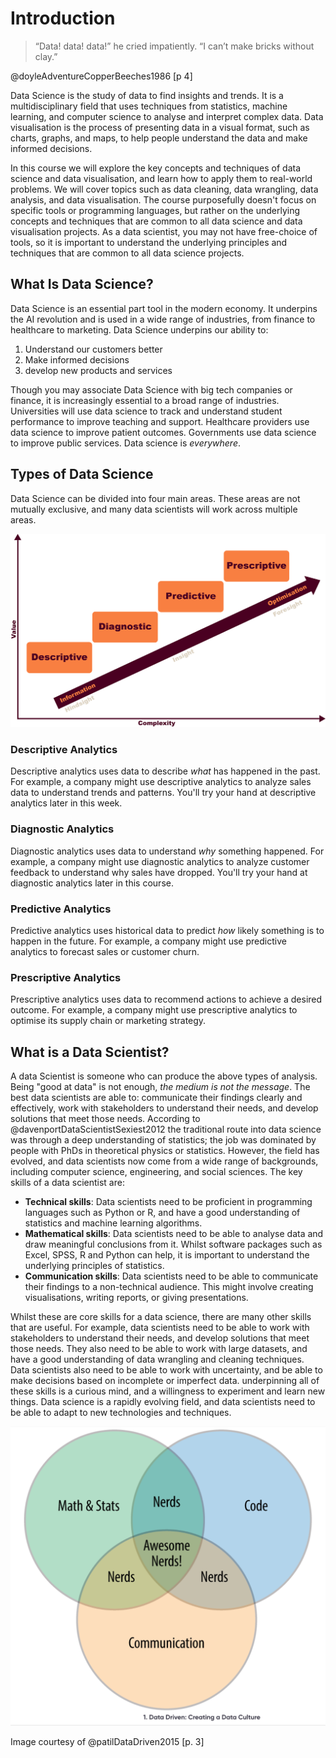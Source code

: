 # Introduction

> “Data! data!
data!” he cried impatiently. “I can’t make bricks
without clay.”

@doyleAdventureCopperBeeches1986 [p 4]

Data Science is the study of data to find insights and trends. It is a
multidisciplinary field that uses techniques from statistics, machine learning,
and computer science to analyse and interpret complex data. Data visualisation
is the process of presenting data in a visual format, such as charts, graphs,
and maps, to help people understand the data and make informed decisions.

In this course we will explore the key concepts and techniques of data science
and data visualisation, and learn how to apply them to real-world problems. We
will cover topics such as data cleaning, data wrangling, data analysis, and data
visualisation. The course purposefully doesn't focus on specific tools or
programming languages, but rather on the underlying concepts and techniques that
are common to all data science and data visualisation projects. As a data
scientist, you may not have free-choice of tools, so it is important to
understand the underlying principles and techniques that are common to all data
science projects.

## What Is Data Science?

Data Science is an essential part tool in the modern economy. It underpins the
AI revolution and is used in a wide range of industries, from finance to
healthcare to marketing. Data Science underpins our ability to:

1. Understand our customers better
2. Make informed decisions
3. develop new products and services

<!--TODO: add examples-->


Though you may associate Data Science with big tech companies or finance, it is
increasingly essential to a broad range of industries. Universities will use
data science to track and understand student performance to improve teaching and
support. Healthcare providers use data science to improve patient outcomes.
Governments use data science to improve public services. Data science is
_everywhere_.

## Types of Data Science

Data Science can be divided into four main areas. These areas are not mutually
exclusive, and many data scientists will work across multiple areas.

![Types of Data Science](Assets/Analytics_types.png)

### Descriptive Analytics

Descriptive analytics uses data to describe _what_ has happened in the past. For
example, a company might use descriptive analytics to analyze sales data to
understand trends and patterns. You'll try your hand at descriptive analytics
later in this week.

### Diagnostic Analytics

Diagnostic analytics uses data to understand _why_ something happened. For
example, a company might use diagnostic analytics to analyze customer feedback
to understand why sales have dropped. You'll try your hand at diagnostic
analytics later in this course.

### Predictive Analytics

Predictive analytics uses historical data to predict _how_ likely something is
to happen in the future. For example, a company might use predictive analytics
to forecast sales or customer churn.

### Prescriptive Analytics

Prescriptive analytics uses data to recommend actions to achieve a desired
outcome. For example, a company might use prescriptive analytics to optimise its
supply chain or marketing strategy.

## What is a Data Scientist?

A data Scientist is someone who can produce the above types of analysis.  Being "good at data" is not enough, *the medium is not the message*. The best data scientists are able to: communicate their findings clearly and effectively, work with stakeholders to understand their needs, and develop solutions that meet those needs.  According to @davenportDataScientistSexiest2012 the traditional route into data science was through a deep understanding of statistics; the job was dominated by people with PhDs in theoretical physics or statistics. However, the field has evolved, and data scientists now come from a wide range of backgrounds, including computer science, engineering, and social sciences. The key skills of a data scientist are:

- **Technical skills**: Data scientists need to be proficient in programming languages such as Python or R, and have a good understanding of statistics and machine learning algorithms.
- **Mathematical skills**: Data scientists need to be able to analyse data and draw meaningful conclusions from it. Whilst software packages such as Excel, SPSS, R and Python can help, it is important to understand the underlying principles of statistics.
- **Communication skills**: Data scientists need to be able to communicate their findings to a non-technical audience. This might involve creating visualisations, writing reports, or giving presentations.

Whilst these are core skills for a data science, there are many other skills that are useful. For example, data scientists need to be able to work with stakeholders to understand their needs, and develop solutions that meet those needs. They also need to be able to work with large datasets, and have a good understanding of data wrangling and cleaning techniques. Data scientists also need to be able to work with uncertainty, and be able to make decisions based on incomplete or imperfect data. underpinning all of these skills is a curious mind, and a willingness to experiment and learn new things. Data science is a rapidly evolving field, and data scientists need to be able to adapt to new technologies and techniques.

<!--## Data Literacy-->

![The attributes of a Data Scientist](Assets/DataScientistAttributes.png)

Image courtesy of @patilDataDriven2015 [p. 3]


